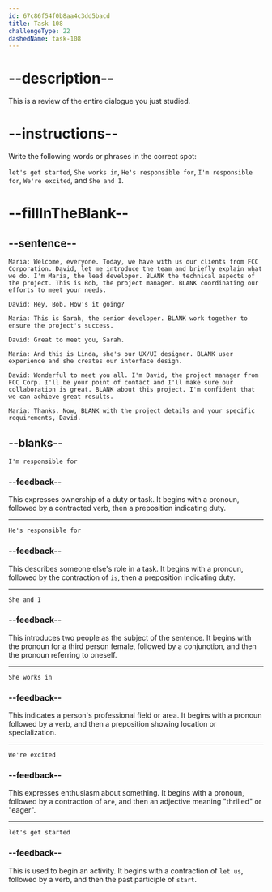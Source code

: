 ```yaml
---
id: 67c86f54f0b8aa4c3dd5bacd
title: Task 108
challengeType: 22
dashedName: task-108
---
```


<!-- REVIEW -->

# --description--

This is a review of the entire dialogue you just studied.

# --instructions--

Write the following words or phrases in the correct spot:

`let's get started`, `She works in`, `He's responsible for`, `I'm responsible for`, `We're excited`, and `She and I`.

# --fillInTheBlank--

## --sentence--

`Maria: Welcome, everyone. Today, we have with us our clients from FCC Corporation. David, let me introduce the team and briefly explain what we do. I'm Maria, the lead developer. BLANK the technical aspects of the project. This is Bob, the project manager. BLANK coordinating our efforts to meet your needs.`  

`David: Hey, Bob. How's it going?`  

`Maria: This is Sarah, the senior developer. BLANK work together to ensure the project's success.`  

`David: Great to meet you, Sarah.`  

`Maria: And this is Linda, she's our UX/UI designer. BLANK user experience and she creates our interface design.`  

`David: Wonderful to meet you all. I'm David, the project manager from FCC Corp. I'll be your point of contact and I'll make sure our collaboration is great. BLANK about this project. I'm confident that we can achieve great results.`  

`Maria: Thanks. Now, BLANK with the project details and your specific requirements, David.`  

## --blanks--

`I'm responsible for`  

### --feedback--

This expresses ownership of a duty or task. It begins with a pronoun, followed by a contracted verb, then a preposition indicating duty.  

---

`He's responsible for`  

### --feedback--

This describes someone else's role in a task. It begins with a pronoun, followed by the contraction of `is`, then a preposition indicating duty.  

---

`She and I`  

### --feedback--

This introduces two people as the subject of the sentence. It begins with the pronoun for a third person female, followed by a conjunction, and then the pronoun referring to oneself.  

---

`She works in`  

### --feedback--

This indicates a person's professional field or area. It begins with a pronoun followed by a verb, and then a preposition showing location or specialization.

---

`We're excited`  

### --feedback--

This expresses enthusiasm about something. It begins with a pronoun, followed by a contraction of `are`, and then an adjective meaning "thrilled" or "eager".  

---

`let's get started`  

### --feedback--

This is used to begin an activity. It begins with a contraction of `let us`, followed by a verb, and then the past participle of `start`.
